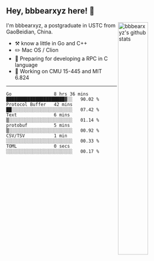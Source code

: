## Hey, bbbearxyz here! :wave:

<img align="right" alt="bbbearxyz's github stats" width="40%" src="https://github-readme-stats.vercel.app/api?username=bbbearxyz&show_icons=true">

I'm bbbearxyz, a postgraduate in USTC from GaoBeidian, China.

-   :hammer_and_pick:    know a little in Go and C++
-   :pencil2: Mac OS / Clion
-   :seedling: Preparing for developing a RPC in C language 
-   :thinking: Working on CMU 15-445 and MIT 6.824
---
<!--START_SECTION:waka-->

```text
Go                8 hrs 36 mins   ██████████████████████▓░░   90.02 %
Protocol Buffer   42 mins         ██░░░░░░░░░░░░░░░░░░░░░░░   07.42 %
Text              6 mins          ▒░░░░░░░░░░░░░░░░░░░░░░░░   01.14 %
protobuf          5 mins          ▒░░░░░░░░░░░░░░░░░░░░░░░░   00.92 %
CSV/TSV           1 min           ░░░░░░░░░░░░░░░░░░░░░░░░░   00.33 %
TOML              0 secs          ░░░░░░░░░░░░░░░░░░░░░░░░░   00.17 %
```

<!--END_SECTION:waka-->
